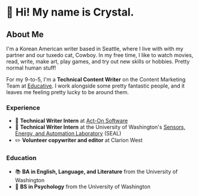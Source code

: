 # :wave: Hi! My name is Crystal.

## About Me
I'm a Korean American writer based in Seattle, where I live with with my partner and our tuxedo cat, Cowboy. In my free time, I like to watch movies, read, write, make art, play games, and try out new skills or hobbies. Pretty normal human stuff! 

For my 9-to-5, I'm a **Technical Content Writer** on the Content Marketing Team at [Educative](https://www.educative.io/). I work alongside some pretty fantastic people, and it leaves me feeling pretty lucky to be around them. 

### Experience
* :seedling: **Technical Writer Intern** at [Act-On Software](https://act-on.com/)
* :seal: **Technical Writer Intern** at the University of Washington's [Sensors, Energy, and Automation Laboratory](https://www.uwseal.org/) (SEAL)
* :pencil2: **Volunteer copywriter and editor** at Clarion West

### Education 
* :books: **BA in English, Language, and Literature** from the University of Washington
* :brain: **BS in Psychology** from the University of Washington
